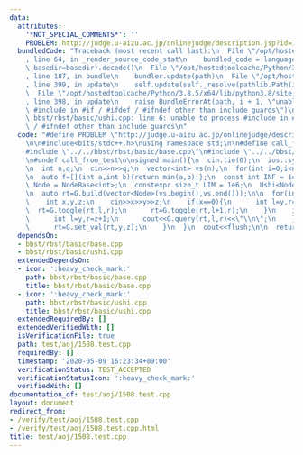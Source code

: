 ```yaml
---
data:
  attributes:
    '*NOT_SPECIAL_COMMENTS*': ''
    PROBLEM: http://judge.u-aizu.ac.jp/onlinejudge/description.jsp?id=1508
  bundledCode: "Traceback (most recent call last):\n  File \"/opt/hostedtoolcache/Python/3.8.5/x64/lib/python3.8/site-packages/onlinejudge_verify/documentation/build.py\"\
    , line 64, in _render_source_code_stat\n    bundled_code = language.bundle(stat.path,\
    \ basedir=basedir).decode()\n  File \"/opt/hostedtoolcache/Python/3.8.5/x64/lib/python3.8/site-packages/onlinejudge_verify/languages/cplusplus.py\"\
    , line 187, in bundle\n    bundler.update(path)\n  File \"/opt/hostedtoolcache/Python/3.8.5/x64/lib/python3.8/site-packages/onlinejudge_verify/languages/cplusplus_bundle.py\"\
    , line 399, in update\n    self.update(self._resolve(pathlib.Path(included), included_from=path))\n\
    \  File \"/opt/hostedtoolcache/Python/3.8.5/x64/lib/python3.8/site-packages/onlinejudge_verify/languages/cplusplus_bundle.py\"\
    , line 398, in update\n    raise BundleErrorAt(path, i + 1, \"unable to process\
    \ #include in #if / #ifdef / #ifndef other than include guards\")\nonlinejudge_verify.languages.cplusplus_bundle.BundleErrorAt:\
    \ bbst/rbst/basic/ushi.cpp: line 6: unable to process #include in #if / #ifdef\
    \ / #ifndef other than include guards\n"
  code: "#define PROBLEM \"http://judge.u-aizu.ac.jp/onlinejudge/description.jsp?id=1508\"\
    \n\n#include<bits/stdc++.h>\nusing namespace std;\n\n#define call_from_test\n\
    #include \"../../bbst/rbst/basic/base.cpp\"\n#include \"../../bbst/rbst/basic/ushi.cpp\"\
    \n#undef call_from_test\n\nsigned main(){\n  cin.tie(0);\n  ios::sync_with_stdio(0);\n\
    \n  int n,q;\n  cin>>n>>q;\n  vector<int> vs(n);\n  for(int i=0;i<n;i++) cin>>vs[i];\n\
    \n  auto f=[](int a,int b){return min(a,b);};\n  const int INF = 1e9;\n\n  using\
    \ Node = NodeBase<int>;\n  constexpr size_t LIM = 1e6;\n  Ushi<Node, LIM> G(f,INF);\n\
    \n  auto rt=G.build(vector<Node>(vs.begin(),vs.end()));\n\n  for(int i=0;i<q;i++){\n\
    \    int x,y,z;\n    cin>>x>>y>>z;\n    if(x==0){\n      int l=y,r=z+1;\n    \
    \  rt=G.toggle(rt,l,r);\n      rt=G.toggle(rt,l+1,r);\n    }\n    if(x==1){\n\
    \      int l=y,r=z+1;\n      cout<<G.query(rt,l,r)<<\"\\n\";\n    }\n    if(x==2){\n\
    \      rt=G.set_val(rt,y,z);\n    }\n  }\n  cout<<flush;\n\n  return 0;\n}\n"
  dependsOn:
  - bbst/rbst/basic/base.cpp
  - bbst/rbst/basic/ushi.cpp
  extendedDependsOn:
  - icon: ':heavy_check_mark:'
    path: bbst/rbst/basic/base.cpp
    title: bbst/rbst/basic/base.cpp
  - icon: ':heavy_check_mark:'
    path: bbst/rbst/basic/ushi.cpp
    title: bbst/rbst/basic/ushi.cpp
  extendedRequiredBy: []
  extendedVerifiedWith: []
  isVerificationFile: true
  path: test/aoj/1508.test.cpp
  requiredBy: []
  timestamp: '2020-05-09 16:23:34+09:00'
  verificationStatus: TEST_ACCEPTED
  verificationStatusIcon: ':heavy_check_mark:'
  verifiedWith: []
documentation_of: test/aoj/1508.test.cpp
layout: document
redirect_from:
- /verify/test/aoj/1508.test.cpp
- /verify/test/aoj/1508.test.cpp.html
title: test/aoj/1508.test.cpp
---
```

